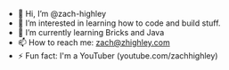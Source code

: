 - 👋 Hi, I’m @zach-highley
- 👀 I’m interested in learning how to code and build stuff.
- 🌱 I’m currently learning Bricks and Java
- 📫 How to reach me: zach@zhighley.com
- ⚡ Fun fact: I'm a YouTuber (youtube.com/zachhighley)

<!---
zach-highley/zach-highley is a ✨ special ✨ repository because its `README.md` (this file) appears on your GitHub profile.
You can click the Preview link to take a look at your changes.
--->

